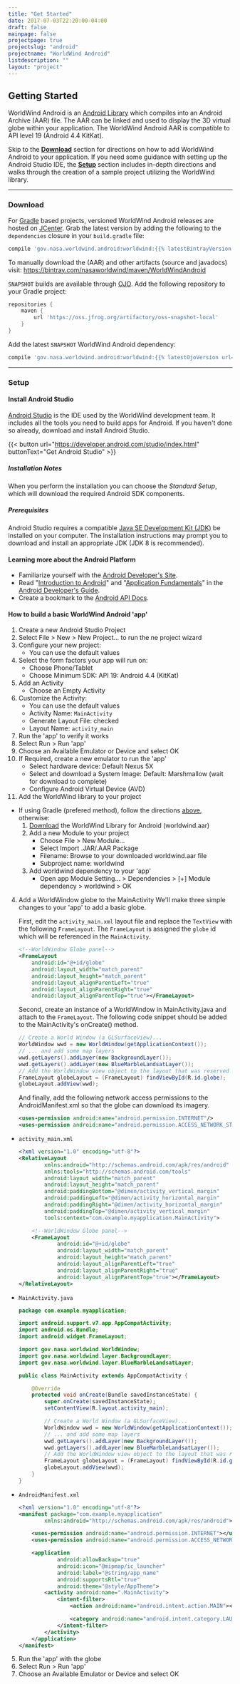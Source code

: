 ```yaml
---
title: "Get Started"
date: 2017-07-03T22:20:00-04:00
draft: false
mainpage: false
projectpage: true
projectslug: "android"
projectname: "WorldWind Android"
listdescription: ""
layout: "project"
---
```


## Getting Started

WorldWind Android is an [Android Library](https://developer.android.com/studio/projects/android-library.html) which compiles into an Android Archive (AAR) file. The AAR can be linked and used to display the 3D virtual globe within your application. The WorldWind Android AAR is compatible to API level 19 (Android 4.4 KitKat).

Skip to the [**Download**](#download) section for directions on how to add WorldWind Android to your application. If you need some guidance with setting up the Android Studio IDE, the [**Setup**](#setup) section includes in-depth directions and walks through the creation of a sample project utilizing the WorldWind library.

---
### <a name="download"></a>Download

For [Gradle](https://gradle.org) based projects, versioned WorldWind Android releases are hosted on [JCenter](https://bintray.com/bintray/jcenter). Grab the latest version by adding the following to the `dependencies` closure in your `build.gradle` file:
```groovy
compile 'gov.nasa.worldwind.android:worldwind:{{% latestBintrayVersion url="https://api.bintray.com/packages/nasaworldwind/maven/WorldWindAndroid/versions/_latest" %}}'
```

To manually download the (AAR) and other artifacts (source and javadocs) visit: https://bintray.com/nasaworldwind/maven/WorldWindAndroid

`SNAPSHOT` builds are available through [OJO](https://oss.jfrog.org/). Add the following repository to your Gradle project:
```groovy
repositories {
    maven {
        url 'https://oss.jfrog.org/artifactory/oss-snapshot-local'
    }
}
```
Add the latest `SNAPSHOT` WorldWind Android dependency:
```groovy
compile 'gov.nasa.worldwind.android:worldwind:{{% latestOjoVersion url="https://oss.jfrog.org/artifactory/api/search/versions?g=gov.nasa.worldwind.android&a=worldwind&repos=oss-snapshot-local" %}}'
```
---
### <a name="setup"></a>Setup
#### Install Android Studio
[Android Studio](https://developer.android.com/studio/index.html) is the IDE used by the WorldWind development team. It includes all the tools you need to build apps for Android. If you haven't done so already, download and install Android Studio.

{{< button url="https://developer.android.com/studio/index.html" buttonText="Get Android Studio" >}}
##### Installation Notes
When you perform the installation you can choose the *Standard Setup*, which will download the required Android SDK components.
##### Prerequisites
Android Studio requires a compatible [Java SE Development Kit (JDK)](http://www.oracle.com/technetwork/java/javase/downloads/index.html) be installed on your computer. The installation instructions may prompt you to download and install an appropriate JDK (JDK 8 is recommended).
#### Learning more about the Android Platform
- Familiarize yourself with the [Android Developer's Site](http://developer.android.com/).
- Read "[Introduction to Android](https://developer.android.com/guide/index.html)" and "[Application Fundamentals](https://developer.android.com/guide/components/fundamentals.html)" in the [Android Developer's Guide](http://developer.android.com/guide/).
- Create a bookmark to the [Android API Docs](http://developer.android.com/reference/packages.html).

#### How to build a basic WorldWind Android 'app'
1. Create a new Android Studio Project
  1. Select File > New > New Project... to run the ne project wizard
  2. Configure your new project:
     - You can use the default values
  3. Select the form factors your app will run on:
     - Choose Phone/Tablet
     - Choose Minimum SDK: API 19: Android 4.4 (KitKat)
  4. Add an Activity
     - Choose an Empty Activity
  5. Customize the Activity:
     - You can use the default values
     - Activity Name: `MainActivity`
     - Generate Layout File: checked
     - Layout Name: `activity_main`
2. Run the 'app' to verify it works
  1. Select Run > Run 'app'
  2. Choose an Available Emulator or Device and select OK
  3. If Required, create a new emulator to run the 'app'
     - Select hardware device: Default Nexus 5X
     - Select and download a System Image: Default: Marshmallow (wait for download to complete)
     - Configure Android Virtual Device (AVD)
3. Add the WorldWind library to your project
  - If using Gradle (prefered method), follow the directions [above](#download), otherwise:
     1. [Download](https://bintray.com/nasaworldwind/maven/WorldWindAndroid) the WorldWind Library for Android (worldwind.aar)
     2. Add a new Module to your project
         - Choose File > New Module...
         - Select Import .JAR/.AAR Package
         - Filename: Browse to your downloaded worldwind.aar file
         - Subproject name: worldwind
     3. Add worldwind dependency to your 'app'
         - Open app Module Setting... > Dependencies > [+] Module dependency > worldwind > OK
4. Add a WorldWindow globe to the MainActivity
    We'll make three simple changes to your 'app' to add a basic globe.

    First, edit the `activity_main.xml` layout file and replace the `TextView` with the following `FrameLayout`. The `FrameLayout` is assigned the `globe` id which will be referenced in the `MainActivity`.
    ```xml
    <!--WorldWindow Globe panel-->
    <FrameLayout
        android:id="@+id/globe"
        android:layout_width="match_parent"
        android:layout_height="match_parent"
        android:layout_alignParentLeft="true"
        android:layout_alignParentRight="true"
        android:layout_alignParentTop="true"></FrameLayout>
    ```
    Second, create an instance of a WorldWindow in MainActivity.java and attach to the `FrameLayout`. The following code snippet should be added to the MainActivity's onCreate() method.
    ```java
    // Create a World Window (a GLSurfaceView)...
    WorldWindow wwd = new WorldWindow(getApplicationContext());
    // ... and add some map layers
    wwd.getLayers().addLayer(new BackgroundLayer());
    wwd.getLayers().addLayer(new BlueMarbleLandsatLayer());
    // Add the WorldWindow view object to the layout that was reserved for the globe.
    FrameLayout globeLayout = (FrameLayout) findViewById(R.id.globe);
    globeLayout.addView(wwd);
    ```
    And finally, add the following network access permissions to the AndroidManifest.xml so that the globe can download its imagery.
    ```xml
    <uses-permission android:name="android.permission.INTERNET"/>
    <uses-permission android:name="android.permission.ACCESS_NETWORK_STATE"/>
    ```
  - `activity_main.xml`
    
    ```xml
    <?xml version="1.0" encoding="utf-8"?>
    <RelativeLayout
            xmlns:android="http://schemas.android.com/apk/res/android"
            xmlns:tools="http://schemas.android.com/tools"
            android:layout_width="match_parent"
            android:layout_height="match_parent"
            android:paddingBottom="@dimen/activity_vertical_margin"
            android:paddingLeft="@dimen/activity_horizontal_margin"
            android:paddingRight="@dimen/activity_horizontal_margin"
            android:paddingTop="@dimen/activity_vertical_margin"
            tools:context="com.example.myapplication.MainActivity">

        <!--WorldWindow Globe panel-->
        <FrameLayout
                android:id="@+id/globe"
                android:layout_width="match_parent"
                android:layout_height="match_parent"
                android:layout_alignParentLeft="true"
                android:layout_alignParentRight="true"
                android:layout_alignParentTop="true"></FrameLayout>
    </RelativeLayout>
    ```
  - `MainActivity.java`
    
    ```java
    package com.example.myapplication;

    import android.support.v7.app.AppCompatActivity;
    import android.os.Bundle;
    import android.widget.FrameLayout;

    import gov.nasa.worldwind.WorldWindow;
    import gov.nasa.worldwind.layer.BackgroundLayer;
    import gov.nasa.worldwind.layer.BlueMarbleLandsatLayer;

    public class MainActivity extends AppCompatActivity {

        @Override
        protected void onCreate(Bundle savedInstanceState) {
            super.onCreate(savedInstanceState);
            setContentView(R.layout.activity_main);

            // Create a World Window (a GLSurfaceView)...
            WorldWindow wwd = new WorldWindow(getApplicationContext());
            // ... and add some map layers
            wwd.getLayers().addLayer(new BackgroundLayer());
            wwd.getLayers().addLayer(new BlueMarbleLandsatLayer());
            // Add the WorldWindow view object to the layout that was reserved for the globe.
            FrameLayout globeLayout = (FrameLayout) findViewById(R.id.globe);
            globeLayout.addView(wwd);
        }
    }
    ```
  - `AndroidManifest.xml`
  
    ```xml
    <?xml version="1.0" encoding="utf-8"?>
    <manifest package="com.example.myapplication"
            xmlns:android="http://schemas.android.com/apk/res/android">

        <uses-permission android:name="android.permission.INTERNET"></uses>
        <uses-permission android:name="android.permission.ACCESS_NETWORK_STATE"></uses>

        <application
                android:allowBackup="true"
                android:icon="@mipmap/ic_launcher"
                android:label="@string/app_name"
                android:supportsRtl="true"
                android:theme="@style/AppTheme">
            <activity android:name=".MainActivity">
                <intent-filter>
                    <action android:name="android.intent.action.MAIN"></action>

                    <category android:name="android.intent.category.LAUNCHER"></category>
                </intent-filter>
            </activity>
        </application>
    </manifest>
    ```
5. Run the 'app' with the globe
  1. Select Run > Run 'app'
  2. Choose an Available Emulator or Device and select OK